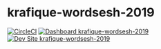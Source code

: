 # krafique-wordsesh-2019

[![CircleCI](https://circleci.com/gh/pantheon-training-org/krafique-wordsesh-2019.svg?style=shield)](https://circleci.com/gh/pantheon-training-org/krafique-wordsesh-2019)
[![Dashboard krafique-wordsesh-2019](https://img.shields.io/badge/dashboard-krafique_wordsesh_2019-yellow.svg)](https://dashboard.pantheon.io/sites/06787904-6a76-49f8-9f3e-159c5c8b4e0f#dev/code)
[![Dev Site krafique-wordsesh-2019](https://img.shields.io/badge/site-krafique_wordsesh_2019-blue.svg)](http://dev-krafique-wordsesh-2019.pantheonsite.io/)